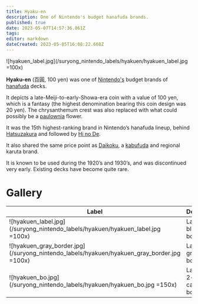 ```yaml
---
title: Hyaku-en
description: One of Nintendo's budget hanafuda brands.
published: true
date: 2023-05-07T14:57:36.861Z
tags: 
editor: markdown
dateCreated: 2023-05-05T16:08:22.668Z
---
```


![hyakuen_label.jpg](/suryong_nintendo_labels/hyakuen/hyakuen_label.jpg =100x)
 
**Hyaku-en** (百圓, 100 yen) was one of [Nintendo's](/en/hanafuda/manufacturers/nintendo) budget brands of [hanafuda](/en/hanafuda) decks.

It depicts a late-Meiji-to-early-Showa-era coin with a value of 100 yen, which is a fantasy (the highest denomination bearing this coin design was 20 yen). The chrysanthemum crest was also replaced with what could possibly be a [paulownia](/en/hanafuda/suits/paulownia) flower.
 
It was the 15th highest-ranking brand in Nintendo’s hanafuda lineup, behind [Hatsuzakura](/en/hanafuda/manufacturers/nintendo/hatsuzakura) and followed by [Hi no De](/en/hanafuda/manufacturers/nintendo/hi_no_de).

It also shared the same price point as [Daikoku](/en/hanafuda/manufacturers/nintendo/daikoku), a [kabufuda](/en/kabufuda) and regional karuta brand.

It is known to be used during the 1920’s and 1930’s, and was discontinued very early. Existing decks have become quite rare.

# Gallery
| Label | Description |
| --- | --- |
|![hyakuen_label.jpg](/suryong_nintendo_labels/hyakuen/hyakuen_label.jpg =100x)|Label with blue borders.|
|![hyakuen_gray_border.jpg](/suryong_nintendo_labels/hyakuen/hyakuen_gray_border.jpg =100x)|Label with gray borders.|
|![hyakuen_bo.jpg](/suryong_nintendo_labels/hyakuen/hyakuen_bo.jpg =150x)|Label from 2-deck cardboard box.|